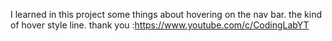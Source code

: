 I learned in this project some things about hovering on the nav bar. the kind of hover style line.
thank you :https://www.youtube.com/c/CodingLabYT